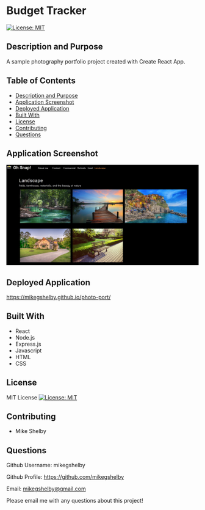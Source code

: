 # Budget Tracker
[![License: MIT](https://img.shields.io/badge/License-MIT-yellow.svg)](https://opensource.org/licenses/MIT)

## Description and Purpose
A sample photography portfolio project created with Create React App.

## Table of Contents
  - [Description and Purpose](#description-and-purpose)
  - [Application Screenshot](#application-screenshot)
  - [Deployed Application](#deployed-application)
  - [Built With](#built-with)
  - [License](#license)
  - [Contributing](#contributing)
  - [Questions](#questions)

## Application Screenshot
![Photography Portfolio screenshot](./src/assets/photo-port-screenshot.jpg "Application Screenshot")

## Deployed Application
https://mikegshelby.github.io/photo-port/

## Built With
* React
* Node.js
* Express.js
* Javascript
* HTML
* CSS

## License
MIT License
[![License: MIT](https://img.shields.io/badge/License-MIT-yellow.svg)](https://opensource.org/licenses/MIT)

## Contributing
* Mike Shelby

## Questions
Github Username: mikegshelby

Github Profile: https://github.com/mikegshelby

Email: mikegshelby@gmail.com

Please email me with any questions about this project!





